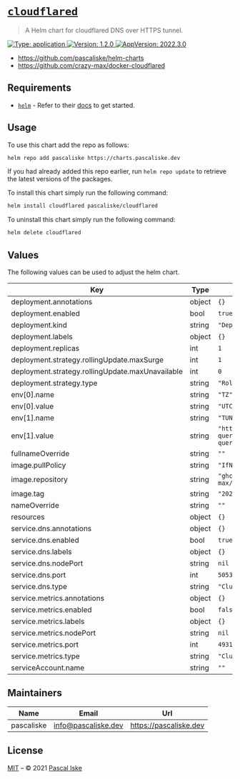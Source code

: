 # [`cloudflared`](https://github.com/pascaliske/helm-charts/tree/master/charts/cloudflared)

> A Helm chart for cloudflared DNS over HTTPS tunnel.

[![Type: application](https://img.shields.io/badge/Type-application-informational?style=flat-square) ](https://github.com/pascaliske/helm-charts/tree/master/charts/cloudflared)[![Version: 1.2.0](https://img.shields.io/badge/Version-1.2.0-informational?style=flat-square) ](https://github.com/pascaliske/helm-charts/tree/master/charts/cloudflared)[![AppVersion: 2022.3.0](https://img.shields.io/badge/AppVersion-2022.3.0-informational?style=flat-square) ](https://github.com/pascaliske/helm-charts/tree/master/charts/cloudflared)

* <https://github.com/pascaliske/helm-charts>
* <https://github.com/crazy-max/docker-cloudflared>

## Requirements

- [`helm`](https://helm.sh) - Refer to their [docs](https://helm.sh/docs) to get started.

## Usage

To use this chart add the repo as follows:

```sh
helm repo add pascaliske https://charts.pascaliske.dev
```

If you had already added this repo earlier, run `helm repo update` to retrieve the latest versions of the packages.

To install this chart simply run the following command:

```sh
helm install cloudflared pascaliske/cloudflared
```

To uninstall this chart simply run the following command:

```sh
helm delete cloudflared
```

## Values

The following values can be used to adjust the helm chart.

| Key | Type | Default | Description |
|-----|------|---------|-------------|
| deployment.annotations | object | `{}` |  |
| deployment.enabled | bool | `true` |  |
| deployment.kind | string | `"Deployment"` |  |
| deployment.labels | object | `{}` |  |
| deployment.replicas | int | `1` |  |
| deployment.strategy.rollingUpdate.maxSurge | int | `1` |  |
| deployment.strategy.rollingUpdate.maxUnavailable | int | `0` |  |
| deployment.strategy.type | string | `"RollingUpdate"` |  |
| env[0].name | string | `"TZ"` |  |
| env[0].value | string | `"UTC"` |  |
| env[1].name | string | `"TUNNEL_DNS_UPSTREAM"` |  |
| env[1].value | string | `"https://1.1.1.1/dns-query,https://1.0.0.1/dns-query"` |  |
| fullnameOverride | string | `""` |  |
| image.pullPolicy | string | `"IfNotPresent"` |  |
| image.repository | string | `"ghcr.io/crazy-max/cloudflared"` |  |
| image.tag | string | `"2022.3.0"` |  |
| nameOverride | string | `""` |  |
| resources | object | `{}` |  |
| service.dns.annotations | object | `{}` |  |
| service.dns.enabled | bool | `true` |  |
| service.dns.labels | object | `{}` |  |
| service.dns.nodePort | string | `nil` |  |
| service.dns.port | int | `5053` |  |
| service.dns.type | string | `"ClusterIP"` |  |
| service.metrics.annotations | object | `{}` |  |
| service.metrics.enabled | bool | `false` |  |
| service.metrics.labels | object | `{}` |  |
| service.metrics.nodePort | string | `nil` |  |
| service.metrics.port | int | `49312` |  |
| service.metrics.type | string | `"ClusterIP"` |  |
| serviceAccount.name | string | `""` |  |

## Maintainers

| Name | Email | Url |
| ---- | ------ | --- |
| pascaliske | info@pascaliske.dev | https://pascaliske.dev |

## License

[MIT](LICENSE.md) – © 2021 [Pascal Iske](https://pascaliske.dev)
